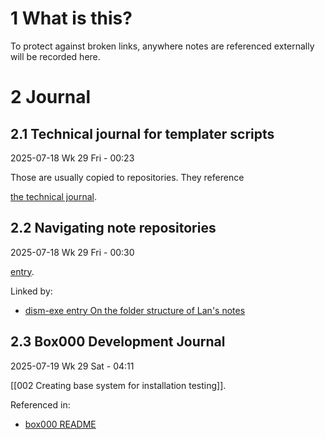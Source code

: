 

# 1 What is this?

To protect against broken links, anywhere notes are referenced externally will be recorded here.

# 2 Journal

## 2.1 Technical journal for templater scripts

2025-07-18 Wk 29 Fri - 00:23

Those are usually copied to repositories. They reference

[the technical journal](<https://github.com/LanHikari22/lan-setup-notes/blob/main/lan/by%20topic/tooling/obsidian/entries/2025/000%20Setting%20up%20time%20logging%20in%20Obsidian.md>).

## 2.2 Navigating note repositories

2025-07-18 Wk 29 Fri - 00:30

[entry](<https://github.com/delta-domain-rnd/delta-trace/blob/main/lan/docs/2025/000%20Navigating%20Note%20Repositories.md>).

Linked by:
- [dism-exe entry On the folder structure of Lan's notes](<https://github.com/dism-exe/dism-exe-notes/blob/main/lan/entries/2025/000%20On%20the%20folder%20structure%20of%20Lan's%20notes.md>)

## 2.3 Box000 Development Journal

2025-07-19 Wk 29 Sat - 04:11

[[002 Creating base system for installation testing]].

Referenced in:
- [box000 README](https://github.com/delta-domain-rnd/delta-box/tree/main/box/box000_blank_system)
